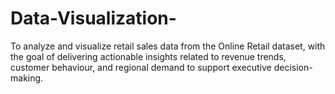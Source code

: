 # Data-Visualization-
To analyze and visualize retail sales data from the Online Retail dataset, with the goal of delivering actionable insights related to revenue trends, customer behaviour, and regional demand to support executive decision-making.
